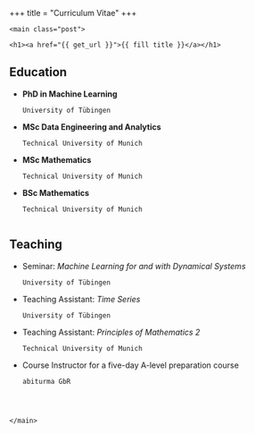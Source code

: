 +++
title = "Curriculum Vitae"
+++

~~~
<main class="post">
~~~

~~~
<h1><a href="{{ get_url }}">{{ fill title }}</a></h1>
~~~

## Education

- **PhD in Machine Learning**
  ~~~<span style="float:right"> 2020 - now </span>~~~\\
  University of Tübingen
- **MSc Data Engineering and Analytics**
  ~~~<span style="float:right"> 2018 - 2019 </span>~~~\\
  Technical University of Munich
- **MSc Mathematics**
  ~~~<span style="float:right"> 2016 - 2018 </span>~~~\\
  Technical University of Munich
- **BSc Mathematics**
  ~~~<span style="float:right"> 2012 - 2016 </span>~~~\\
  Technical University of Munich


## Teaching
- Seminar: *Machine Learning for and with Dynamical Systems*
  ~~~<span style="float:right"> 2021 </span>~~~\\
  University of Tübingen
- Teaching Assistant: *Time Series*
  ~~~<span style="float:right"> 2021 </span>~~~\\
  University of Tübingen
- Teaching Assistant: *Principles of Mathematics 2*
  ~~~<span style="float:right"> 2017 </span>~~~\\
  Technical University of Munich
- Course Instructor for a five-day A-level preparation course
  ~~~<span style="float:right"> 2016 & 2017 </span>~~~\\
  abiturma GbR




~~~
</main>
~~~
